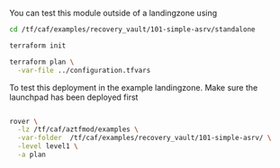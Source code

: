 You can test this module outside of a landingzone using

```bash
cd /tf/caf/examples/recovery_vault/101-simple-asrv/standalone

terraform init

terraform plan \
  -var-file ../configuration.tfvars 

```

To test this deployment in the example landingzone. Make sure the launchpad has been deployed first

```bash

rover \
  -lz /tf/caf/aztfmod/examples \
  -var-folder  /tf/caf/examples/recovery_vault/101-simple-asrv/ \
  -level level1 \
  -a plan

```